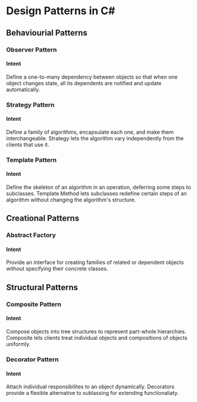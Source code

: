 # Design Patterns in C#

## Behaviourial Patterns

### Observer Pattern

#### Intent

Define a one-to-many dependency between objects so that when one object changes state, all its dependents are notified and update automatically.


### Strategy Pattern

#### Intent

Define a family of algorithms, encapsulate each one, and make them interchangeable. Strategy lets the algorithm vary independently from the clients that use it.

### Template Pattern

#### Intent

Define the skeleton of an algorithm in an operation, deferring some steps to subclasses. Template Method lets subclasses redefine certain steps of an algorithm without changing the algorithm's structure.

## Creational Patterns

### Abstract Factory

#### Intent

Provide an interface for creating families of related or dependent objects without specifying their concrete classes.

## Structural Patterns

### Composite Pattern

#### Intent

Compose objects into tree structures to represent part-whole hierarchies. Composite lets clients treat individual objects and compositions of objects uniformly.

### Decorator Pattern

#### Intent

Attach individual responsibilites to an object dynamically. Decorators provide a flexible alternative to sublassing for extending functionaliaty.